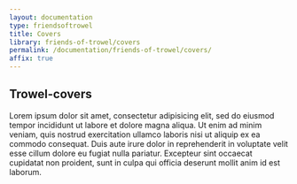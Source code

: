```yaml
---
layout: documentation
type: friendsoftrowel
title: Covers
library: friends-of-trowel/covers
permalink: /documentation/friends-of-trowel/covers/
affix: true
---
```


##  Trowel-covers

Lorem ipsum dolor sit amet, consectetur adipisicing elit, sed do eiusmod tempor incididunt ut labore et dolore magna aliqua. Ut enim ad minim veniam, quis nostrud exercitation ullamco laboris nisi ut aliquip ex ea commodo consequat. Duis aute irure dolor in reprehenderit in voluptate velit esse cillum dolore eu fugiat nulla pariatur. Excepteur sint occaecat cupidatat non proident, sunt in culpa qui officia deserunt mollit anim id est laborum.